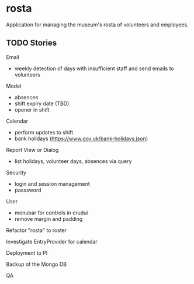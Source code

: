 # rosta
Application for managing the museum's rosta of volunteers and employees.

## TODO Stories

Email
- weekly detection of days with insufficient staff and send emails to volunteers

Model
- absences
- shift expiry date (TBD)
- opener in shift

Calendar
- perform updates to shift
- bank holidays (https://www.gov.uk/bank-holidays.json)

Report View or Dialog
- list holidays, volunteer days, absences via query

Security
- login and session management
- passsword

User
- menubar for controls in crudui
- remove margin and padding

Refactor "rosta" to roster

Investigate EntryProvider for calendar

Deployment to PI

Backup of the Mongo DB

QA
